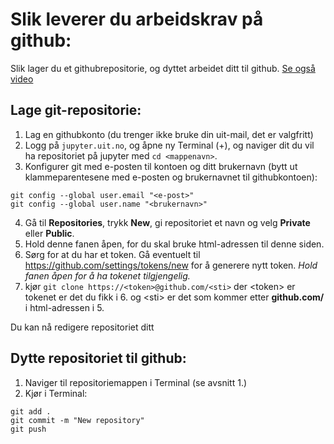 # Slik leverer du arbeidskrav på github:
Slik lager du et githubrepositorie, og dyttet arbeidet ditt til github. [Se også video](https://mediasite.uit.no/Mediasite/Play/facdd492ea4b4ceaa239fcfac56cd8941d) 

## Lage git-repositorie:
1. Lag en githubkonto (du trenger ikke bruke din uit-mail, det er valgfritt)
2. Logg på `jupyter.uit.no`, og åpne ny Terminal (+), og naviger dit du vil ha repositoriet på jupyter med `cd <mappenavn>`.
3. Konfigurer git med e-posten til kontoen og ditt brukernavn (bytt ut klammeparentesene med e-posten og brukernavnet til githubkontoen):
```
git config --global user.email "<e-post>"
git config --global user.name "<brukernavn>"
```
4. Gå til **Repositories**, trykk **New**, gi repositoriet et navn og velg **Private** eller **Public**. 
5. Hold denne fanen åpen, for du skal bruke html-adressen til denne siden.
6. Sørg for at du har et token. Gå eventuelt til https://github.com/settings/tokens/new for å generere nytt token. *Hold fanen åpen for å ha tokenet tilgjengelig.*
7. kjør `git clone https://<token>@github.com/<sti>` der \<token\> er tokenet er det du fikk i 6. og \<sti\> er det som kommer etter **github.com/**  i html-adressen i 5.

 Du kan nå redigere repositoriet ditt
 
 
## Dytte repositoriet til github:
1. Naviger til repositoriemappen i Terminal (se avsnitt 1.)
2. Kjør i Terminal:
```
git add .
git commit -m "New repository"
git push 
```
      
      
 
